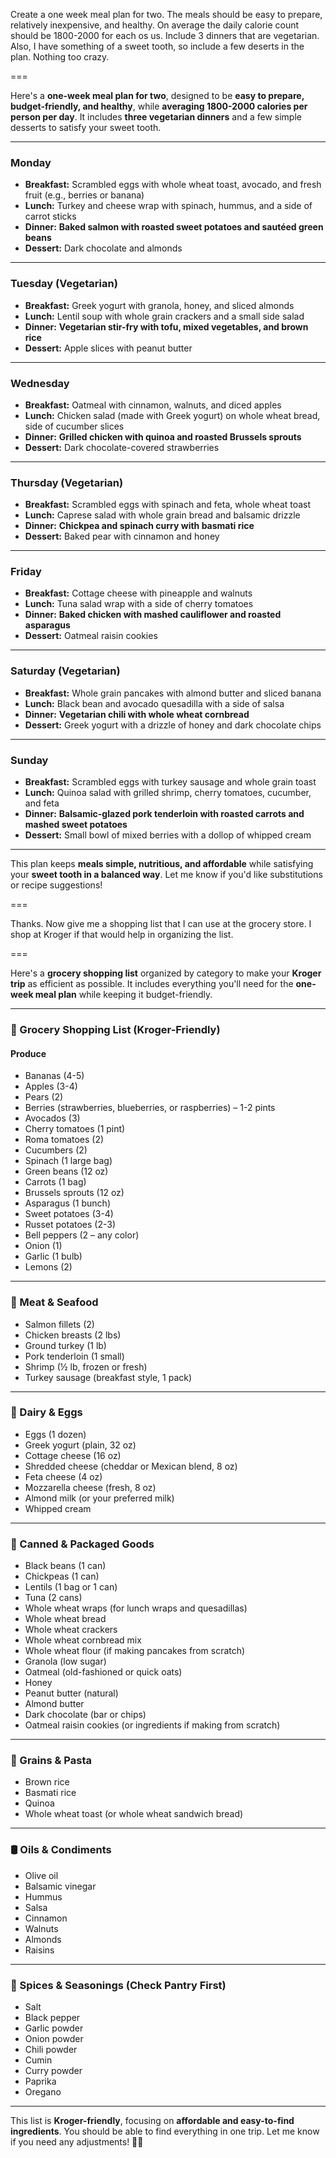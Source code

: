 Create a one week meal plan for two.  The meals should be easy to prepare, relatively inexpensive, and healthy.  On average the daily calorie count should be 1800-2000 for each os us.  Include 3 dinners that are vegetarian.  Also, I have something of a sweet tooth, so include a few deserts in the plan.  Nothing too crazy.

===

Here's a **one-week meal plan for two**, designed to be **easy to prepare, budget-friendly, and healthy**, while **averaging 1800-2000 calories per person per day**. It includes **three vegetarian dinners** and a few simple desserts to satisfy your sweet tooth.

---

### **Monday**
- **Breakfast:** Scrambled eggs with whole wheat toast, avocado, and fresh fruit (e.g., berries or banana)  
- **Lunch:** Turkey and cheese wrap with spinach, hummus, and a side of carrot sticks  
- **Dinner:** **Baked salmon with roasted sweet potatoes and sautéed green beans**  
- **Dessert:** Dark chocolate and almonds  

---

### **Tuesday** (Vegetarian)
- **Breakfast:** Greek yogurt with granola, honey, and sliced almonds  
- **Lunch:** Lentil soup with whole grain crackers and a small side salad  
- **Dinner:** **Vegetarian stir-fry with tofu, mixed vegetables, and brown rice**  
- **Dessert:** Apple slices with peanut butter  

---

### **Wednesday**  
- **Breakfast:** Oatmeal with cinnamon, walnuts, and diced apples  
- **Lunch:** Chicken salad (made with Greek yogurt) on whole wheat bread, side of cucumber slices  
- **Dinner:** **Grilled chicken with quinoa and roasted Brussels sprouts**  
- **Dessert:** Dark chocolate-covered strawberries  

---

### **Thursday** (Vegetarian)  
- **Breakfast:** Scrambled eggs with spinach and feta, whole wheat toast  
- **Lunch:** Caprese salad with whole grain bread and balsamic drizzle  
- **Dinner:** **Chickpea and spinach curry with basmati rice**  
- **Dessert:** Baked pear with cinnamon and honey  

---

### **Friday**  
- **Breakfast:** Cottage cheese with pineapple and walnuts  
- **Lunch:** Tuna salad wrap with a side of cherry tomatoes  
- **Dinner:** **Baked chicken with mashed cauliflower and roasted asparagus**  
- **Dessert:** Oatmeal raisin cookies  

---

### **Saturday** (Vegetarian)  
- **Breakfast:** Whole grain pancakes with almond butter and sliced banana  
- **Lunch:** Black bean and avocado quesadilla with a side of salsa  
- **Dinner:** **Vegetarian chili with whole wheat cornbread**  
- **Dessert:** Greek yogurt with a drizzle of honey and dark chocolate chips  

---

### **Sunday**  
- **Breakfast:** Scrambled eggs with turkey sausage and whole grain toast  
- **Lunch:** Quinoa salad with grilled shrimp, cherry tomatoes, cucumber, and feta  
- **Dinner:** **Balsamic-glazed pork tenderloin with roasted carrots and mashed sweet potatoes**  
- **Dessert:** Small bowl of mixed berries with a dollop of whipped cream  

---

This plan keeps **meals simple, nutritious, and affordable** while satisfying your **sweet tooth in a balanced way**. Let me know if you'd like substitutions or recipe suggestions!

===

Thanks.  Now give me a shopping list that I can use at the grocery store.  I shop at Kroger if that would help in organizing the list.

===

Here's a **grocery shopping list** organized by category to make your **Kroger trip** as efficient as possible. It includes everything you'll need for the **one-week meal plan** while keeping it budget-friendly.  

---

### **🛒 Grocery Shopping List (Kroger-Friendly)**
#### **Produce**
- Bananas (4-5)  
- Apples (3-4)  
- Pears (2)  
- Berries (strawberries, blueberries, or raspberries) – 1-2 pints  
- Avocados (3)  
- Cherry tomatoes (1 pint)  
- Roma tomatoes (2)  
- Cucumbers (2)  
- Spinach (1 large bag)  
- Green beans (12 oz)  
- Carrots (1 bag)  
- Brussels sprouts (12 oz)  
- Asparagus (1 bunch)  
- Sweet potatoes (3-4)  
- Russet potatoes (2-3)  
- Bell peppers (2 – any color)  
- Onion (1)  
- Garlic (1 bulb)  
- Lemons (2)  

---

### **🥩 Meat & Seafood**
- Salmon fillets (2)  
- Chicken breasts (2 lbs)  
- Ground turkey (1 lb)  
- Pork tenderloin (1 small)  
- Shrimp (½ lb, frozen or fresh)  
- Turkey sausage (breakfast style, 1 pack)  

---

### **🥚 Dairy & Eggs**
- Eggs (1 dozen)  
- Greek yogurt (plain, 32 oz)  
- Cottage cheese (16 oz)  
- Shredded cheese (cheddar or Mexican blend, 8 oz)  
- Feta cheese (4 oz)  
- Mozzarella cheese (fresh, 8 oz)  
- Almond milk (or your preferred milk)  
- Whipped cream  

---

### **🥫 Canned & Packaged Goods**
- Black beans (1 can)  
- Chickpeas (1 can)  
- Lentils (1 bag or 1 can)  
- Tuna (2 cans)  
- Whole wheat wraps (for lunch wraps and quesadillas)  
- Whole wheat bread  
- Whole wheat crackers  
- Whole wheat cornbread mix  
- Whole wheat flour (if making pancakes from scratch)  
- Granola (low sugar)  
- Oatmeal (old-fashioned or quick oats)  
- Honey  
- Peanut butter (natural)  
- Almond butter  
- Dark chocolate (bar or chips)  
- Oatmeal raisin cookies (or ingredients if making from scratch)  

---

### **🌾 Grains & Pasta**
- Brown rice  
- Basmati rice  
- Quinoa  
- Whole wheat toast (or whole wheat sandwich bread)  

---

### **🛢️ Oils & Condiments**
- Olive oil  
- Balsamic vinegar  
- Hummus  
- Salsa  
- Cinnamon  
- Walnuts  
- Almonds  
- Raisins  

---

### **🧂 Spices & Seasonings (Check Pantry First)**
- Salt  
- Black pepper  
- Garlic powder  
- Onion powder  
- Chili powder  
- Cumin  
- Curry powder  
- Paprika  
- Oregano  

---

This list is **Kroger-friendly**, focusing on **affordable and easy-to-find ingredients**. You should be able to find everything in one trip. Let me know if you need any adjustments! 🛒🥦